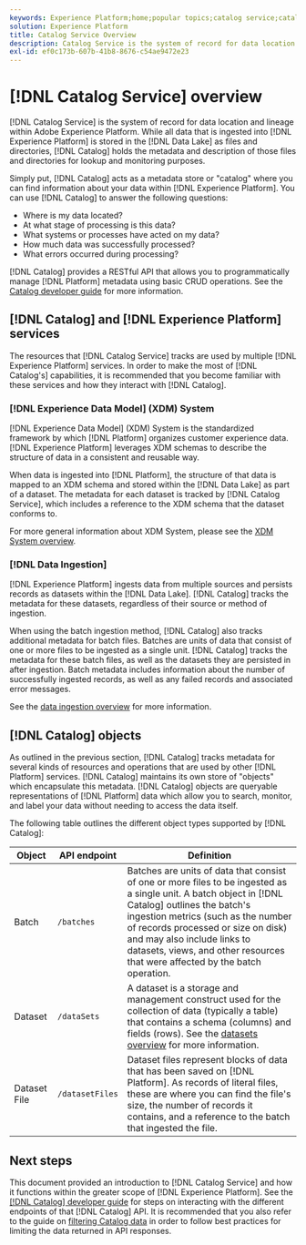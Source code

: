 ```yaml
---
keywords: Experience Platform;home;popular topics;catalog service;catalog;Catalog service;data location;Data Location;Data management;data management;Lineage;lineage;Catalog;enable dataset
solution: Experience Platform
title: Catalog Service Overview
description: Catalog Service is the system of record for data location and lineage within Adobe Experience Platform. While all data that is ingested into Experience Platform is stored in the Data Lake as files and directories, Catalog holds the metadata and description of those files and directories for lookup and monitoring purposes.
exl-id: ef0c173b-607b-41b8-8676-c54ae9472e23
---
```

# [!DNL Catalog Service] overview

[!DNL Catalog Service] is the system of record for data location and lineage within Adobe Experience Platform. While all data that is ingested into [!DNL Experience Platform] is stored in the [!DNL Data Lake] as files and directories, [!DNL Catalog] holds the metadata and description of those files and directories for lookup and monitoring purposes. 

Simply put, [!DNL Catalog] acts as a metadata store or "catalog" where you can find information about your data within [!DNL Experience Platform]. You can use [!DNL Catalog] to answer the following questions:

* Where is my data located?
* At what stage of processing is this data?
* What systems or processes have acted on my data?
* How much data was successfully processed?
* What errors occurred during processing?

[!DNL Catalog] provides a RESTful API that allows you to programmatically manage [!DNL Platform] metadata using basic CRUD operations. See the [Catalog developer guide](api/getting-started.md) for more information.

## [!DNL Catalog] and [!DNL Experience Platform] services

The resources that [!DNL Catalog Service] tracks are used by multiple [!DNL Experience Platform] services. In order to make the most of [!DNL Catalog's] capabilities, it is recommended that you become familiar with these services and how they interact with [!DNL Catalog].

### [!DNL Experience Data Model] (XDM) System

[!DNL Experience Data Model] (XDM) System is the standardized framework by which [!DNL Platform] organizes customer experience data. [!DNL Experience Platform] leverages XDM schemas to describe the structure of data in a consistent and reusable way.

When data is ingested into [!DNL Platform], the structure of that data is mapped to an XDM schema and stored within the [!DNL Data Lake] as part of a dataset. The metadata for each dataset is tracked by [!DNL Catalog Service], which includes a reference to the XDM schema that the dataset conforms to. 

For more general information about XDM System, please see the [XDM System overview](../xdm/home.md).

### [!DNL Data Ingestion]

[!DNL Experience Platform] ingests data from multiple sources and persists records as datasets within the [!DNL Data Lake]. [!DNL Catalog] tracks the metadata for these datasets, regardless of their source or method of ingestion.

When using the batch ingestion method, [!DNL Catalog] also tracks additional metadata for batch files. Batches are units of data that consist of one or more files to be ingested as a single unit. [!DNL Catalog] tracks the metadata for these batch files, as well as the datasets they are persisted in after ingestion. Batch metadata includes information about the number of successfully ingested records, as well as any failed records and associated error messages.

See the [data ingestion overview](../ingestion/home.md) for more information.

## [!DNL Catalog] objects

As outlined in the previous section, [!DNL Catalog] tracks metadata for several kinds of resources and operations that are used by other [!DNL Platform] services. [!DNL Catalog] maintains its own store of "objects" which encapsulate this metadata. [!DNL Catalog] objects are queryable representations of [!DNL Platform] data which allow you to search, monitor, and label your data without needing to access the data itself.

The following table outlines the different object types supported by [!DNL Catalog]:

|Object|API endpoint|Definition|
|---|---|---|
|Batch|`/batches`|Batches are units of data that consist of one or more files to be ingested as a single unit. A batch object in [!DNL Catalog] outlines the batch's ingestion metrics (such as the number of records processed or size on disk) and may also include links to datasets, views, and other resources that were affected by the batch operation.|
|Dataset|`/dataSets`|A dataset is a storage and management construct used for the collection of data (typically a table) that contains a schema (columns) and fields (rows). See the [datasets overview](./datasets/overview.md) for more information.|
|Dataset File|`/datasetFiles`|Dataset files represent blocks of data that has been saved on [!DNL Platform]. As records of literal files, these are where you can find the file's size, the number of records it contains, and a reference to the batch that ingested the file.|

## Next steps

This document provided an introduction to [!DNL Catalog Service] and how it functions within the greater scope of [!DNL Experience Platform]. See the [[!DNL Catalog] developer guide](api/getting-started.md) for steps on interacting with the different endpoints of that [!DNL Catalog] API. It is recommended that you also refer to the guide on [filtering Catalog data](api/filter-data.md) in order to follow best practices for limiting the data returned in API responses.
